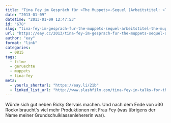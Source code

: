 ```yaml
---
title: "Tina Fey im Gespräch für »The Muppets«-Sequel (Arbeitstitel: »The Muppets... again«)"
date: "2013-01-09"
datetime: "2013-01-09 12:47:53"
id: "678"
slug: "tina-fey-im-gesprach-fur-the-muppets-sequel-arbeitstitel-the-muppets-again"
url: "https://eay.cc/2013/tina-fey-im-gesprach-fur-the-muppets-sequel-arbeitstitel-the-muppets-again/"
author: "eay"
format: "link"
categories:
  - 0815
tags:
  - filme
  - geruechte
  - muppets
  - tina-fey
meta:
  - yourls_shorturl: "https://eay.li/21b"
  - linked_list_url: "http://www.slashfilm.com/tina-fey-in-talks-for-the-muppets-sequel-working-title-revealed/"
---
```


Würde sich gut neben Ricky Gervais machen. Und nach dem Ende von »30 Rock« braucht's viel mehr Produktionen mit Frau Fey (was übrigens der Name meiner Grundschulklassenlehererin war).
